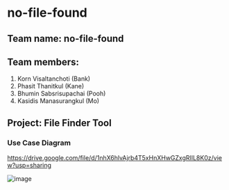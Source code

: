 # no-file-found

## Team name: no-file-found

## Team members:
1. Korn Visaltanchoti (Bank)
2. Phasit Thanitkul (Kane)
3. Bhumin Sabsrisupachai (Pooh)
4. Kasidis Manasurangkul (Mo)

## Project: File Finder Tool

### Use Case Diagram
https://drive.google.com/file/d/1nhX6hlvAjrb4T5xHnXHwGZxgRlIL8K0z/view?usp=sharing

![image](https://github.com/Thanitkul/no-file-found/assets/55860480/3d17849a-e532-4b35-a4d8-82b4f014286f)

